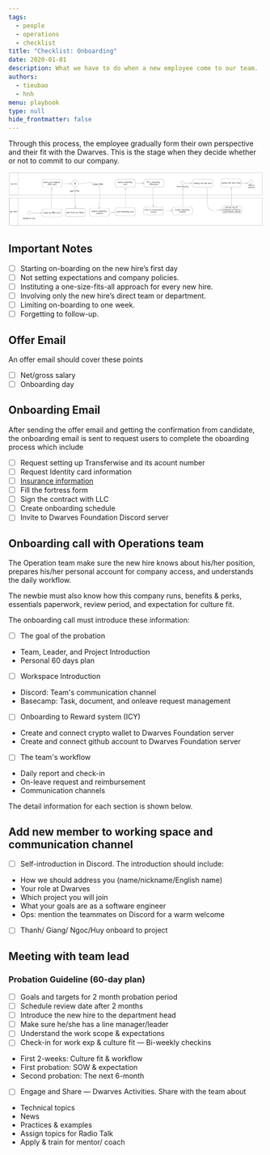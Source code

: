 ```yaml
---
tags: 
  - people
  - operations
  - checklist
title: "Checklist: Onboarding"
date: 2020-01-01
description: What we have to do when a new employee come to our team.
authors: 
  - tieubao
  - hnh
menu: playbook
type: null
hide_frontmatter: false
---
```


Through this process, the employee gradually form their own perspective and their fit with the Dwarves. This is the stage when they decide whether or not to commit to our company.

![](assets/onboarding-checklist_onboard.webp)

## Important Notes
- [ ]  Starting on-boarding on the new hire’s first day
- [ ]  Not setting expectations and company policies.
- [ ]  Instituting a one-size-fits-all approach for every new hire.
- [ ]  Involving only the new hire’s direct team or department.
- [ ]  Limiting on-boarding to one week.
- [ ]  Forgetting to follow-up.

## Offer Email
An offer email should cover these points
- [ ] Net/gross salary
- [ ] Onboarding day

## Onboarding Email
After sending the offer email and getting the confirmation from candidate, the onboarding email is sent to request users to complete the oboarding process which include

- [ ] Request setting up Transferwise and its acount number
- [ ] Request Identity card information
- [ ] [Insurance information](https://www.notion.so/IT-Security-Measures-Document-3eb7f8ee49b841038523304164291184?pvs=21)
- [ ] Fill the fortress form
- [ ] Sign the contract with LLC
- [ ] Create onboarding schedule
- [ ] Invite to Dwarves Foundation Discord server

## Onboarding call with Operations team
The Operation team make sure the new hire knows about his/her position, prepares his/her personal account for company access, and understands the daily workflow.

The newbie must also know how this company runs, benefits & perks, essentials paperwork, review period, and expectation for culture fit.

The onboarding call must introduce these information: 
- [ ] The goal of the probation

* Team, Leader, and Project Introduction
* Personal 60 days plan

- [ ] Workspace Introduction

* Discord: Team's communication channel
* Basecamp: Task, document, and onleave request management

- [ ] Onboarding to Reward system (ICY)

* Create and connect crypto wallet to Dwarves Foundation server
* Create and connect github account to Dwarves Foundation server

- [ ] The team's workflow

* Daily report and check-in
* On-leave request and reimbursement
* Communication channels

The detail information for each section is shown below. 

## Add new member to working space and communication channel
- [ ]  Self-introduction in Discord. The introduction should include:

* How we should address you (name/nickname/English name)
* Your role at Dwarves
* Which project you will join
* What your goals are as a software engineer
* Ops: mention the teammates on Discord for a warm welcome

- [ ]  Thanh/ Giang/ Ngoc/Huy onboard to project

## Meeting with team lead
### Probation Guideline (60-day plan) 
- [ ]  Goals and targets for 2 month probation period
- [ ]  Schedule review date after 2 months
- [ ]  Introduce the new hire to the department head
- [ ]  Make sure he/she has a line manager/leader
- [ ]  Understand the work scope & expectations
- [ ]  Check-in for work exp & culture fit — Bi-weekly checkins

* First 2-weeks: Culture fit & workflow
* First probation: SOW & expectation
* Second probation: The next 6-month
    
- [ ]  Engage and Share — Dwarves Activities. Share with the team about

* Technical topics
* News
* Practices & examples
* Assign topics for Radio Talk
* Apply & train for mentor/ coach
